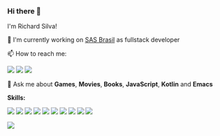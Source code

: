 ### Hi there 👋

I'm Richard Silva!

🔭 I'm currently working on <a href="https://www.sasbrasil.org.br/">SAS Brasil</a> as fullstack developer

📫 How to reach me:
<p>
<a href="https://linkedin.com/in/richard-silva-bb432015b"><img src="https://img.shields.io/badge/LinkedIn-0077B5?style=for-the-badge&logo=linkedin&logoColor=white"></a>
<a href="mailto:richardfsilva@protonmail.com"><img src="https://img.shields.io/badge/ProtonMail-8B89CC?style=for-the-badge&logo=protonmail&logoColor=white"/></a>
<a href="https://t.me/richardfs"><img src="https://img.shields.io/badge/Telegram-2CA5E0?style=for-the-badge&logo=telegram&logoColor=white"/></a>
</p>

💬 Ask me about **Games**, **Movies**, **Books**, **JavaScript**, **Kotlin** and **Emacs**

**Skills:**  
<p>
<img src="https://img.shields.io/badge/JavaScript-323330?style=for-the-badge&logo=javascript&logoColor=F7DF1E">
<img src="https://img.shields.io/badge/TypeScript-007ACC?style=for-the-badge&logo=typescript&logoColor=white">
<img src="https://img.shields.io/badge/Angular-DD0031?style=for-the-badge&logo=angular&logoColor=white">
<img src="https://img.shields.io/badge/Node.js-339933?style=for-the-badge&logo=nodedotjs&logoColor=white">
<img src="https://img.shields.io/badge/PostgreSQL-316192?style=for-the-badge&logo=postgresql&logoColor=white">
<img src="https://img.shields.io/badge/GIT-E44C30?style=for-the-badge&logo=git&logoColor=white">
<img src="https://img.shields.io/badge/Linux-FCC624?style=for-the-badge&logo=linux&logoColor=black">
<img src="https://img.shields.io/badge/Kotlin-0095D5?&style=for-the-badge&logo=kotlin&logoColor=white">
<img src="https://img.shields.io/badge/Android_Studio-3DDC84?style=for-the-badge&logo=android-studio&logoColor=white">
<img src="https://img.shields.io/badge/Emacs-%237F5AB6.svg?&style=for-the-badge&logo=gnu-emacs&logoColor=white">
</p>

<img src="https://github-readme-stats.vercel.app/api/top-langs/?username=richardfsilva">
